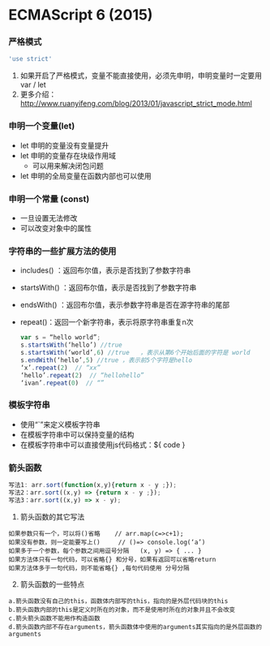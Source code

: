 # ECMAScript 6 (2015) 

### 严格模式

  ```js
  'use strict'
  ```
1. 如果开启了严格模式，变量不能直接使用，必须先申明，申明变量时一定要用var / let
2. 更多介绍：http://www.ruanyifeng.com/blog/2013/01/javascript_strict_mode.html

### 申明一个变量(let)
- let 申明的变量没有变量提升
- let 申明的变量存在块级作用域
    - 可以用来解决闭包问题
- let 申明的全局变量在函数内部也可以使用

### 申明一个常量 (const)
- 一旦设置无法修改
- 可以改变对象中的属性

### 字符串的一些扩展方法的使用
- includes() ：返回布尔值，表示是否找到了参数字符串
- startsWith() ：返回布尔值，表示是否找到了参数字符串
- endsWith() ：返回布尔值，表示参数字符串是否在源字符串的尾部
- repeat()：返回一个新字符串，表示将原字符串重复n次

    ```js
    var s = “hello world”;
    s.startsWith(‘hello’) //true
    s.startsWith(‘world’,6) //true   ，表示从第6个开始后面的字符是 world
    s.endWith(‘hello’,5) //true ，表示前5个字符是hello
    ‘x’.repeat(2)  // “xx”
    ‘hello’.repeat(2)  // “hellohello”
    ‘ivan’.repeat(0)  // “”
    ```

### 模板字符串
+ 使用“`”来定义模板字符串
+ 在模板字符串中可以保持变量的结构
+ 在模板字符串中可以直接使用js代码格式：${ code }

### 箭头函数
  ```js
  写法1: arr.sort(function(x,y){return x - y ;});
  写法2：arr.sort((x,y) => {return x - y ;});
  写法3：arr.sort((x,y) => x - y);
  ```

1. 箭头函数的其它写法
  ```
  如果参数只有一个，可以将()省略    // arr.map(c=>c+1);
  如果没有参数，则一定能要写上()     // ()=> console.log(‘a’)
  如果多于一个参数，每个参数之间用逗号分隔   (x, y) => { ... }
  如果方法体只有一句代码，可以省略{} 和分号，如果有返回可以省略return
  如果方法体多于一句代码，则不能省略{} ,每句代码使用 分号分隔
  ```

2. 箭头函数的一些特点
  ```
  a.箭头函数没有自己的this，函数体内部写的this，指向的是外层代码块的this
  b.箭头函数内部的this是定义时所在的对象，而不是使用时所在的对象并且不会改变
  c.箭头箭头函数不能用作构造函数
  d.箭头函数内部不存在arguments，箭头函数体中使用的arguments其实指向的是外层函数的arguments
  ```